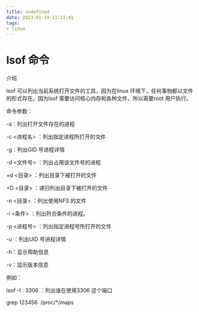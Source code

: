 ```yaml
---
title: undefined
date: 2023-01-19 11:11:41
tags:
- linux
---
```


# lsof 命令

介绍

lsof 可以列出当前系统打开文件的工具，因为在linux 环境下，任何事物都以文件的形式存在。因为lsof 需要访问核心内存和各种文件，所以需要root 用户执行。

命令参数：

-a：列出打开文件存在的进程

-c <进程名> ：列出指定进程所打开的文件

-g：列出GID 号进程详情

-d <文件号> ：列出占用该文件号的进程

+d <目录> ：列出目录下被打开的文件

+D <目录> ：递归列出目录下被打开的文件

-n <目录> ：列出使用NFS 的文件

-i <条件> ：列出符合条件的进程。

-p <进程号> ：列出指定进程号所打开的文件

-u ：列出UID 号进程详情

-h：显示帮助信息

-v：显示版本信息 

例如：

lsof -I : 3306 ：列出谁在使用3306 这个端口

grep 123456  /proc/*/maps
